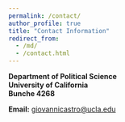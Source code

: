 ```yaml
---
permalink: /contact/
author_profile: true
title: "Contact Information"
redirect_from: 
  - /md/
  - /contact.html
---
```


**Department of Political Science**  
**University of California**  
**Bunche 4268**    

**Email:** <giovannicastro@ucla.edu>
